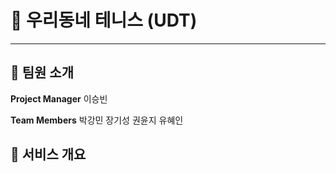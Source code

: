 # 🎾 우리동네 테니스 (UDT)

---

## 🤟 팀원 소개

<b>Project Manager</b> 이승빈

<b>Team Members</b> 박강민 장기성 권윤지 유혜인

## 📣 서비스 개요


